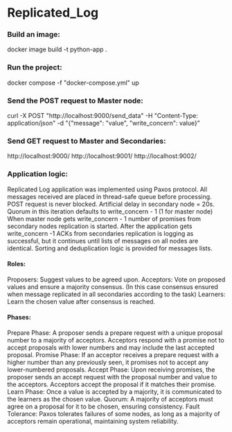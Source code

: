 # Replicated_Log
### Build an image:
docker image build -t python-app .
### Run the project:
docker compose -f "docker-compose.yml" up

### Send the POST request to Master node:
curl -X POST "http://localhost:9000/send_data" -H "Content-Type: application/json" -d "{\"message\": \"value\", \"write_concern\": value}"

### Send GET request to Master and Secondaries:
http://localhost:9000/
http://localhost:9001/
http://localhost:9002/

### Application logic:
Replicated Log application was implemented using Paxos protocol.
All messages received are placed in thread-safe queue before processing.
POST request is never blocked.
Artificial delay in secondary node = 20s.
Quorum in this iteration defaults to write_concern - 1 (1 for master node)
When master node gets write_concern - 1 number of promises from secondary
nodes replication is started. After the application gets write_concern -1 ACKs 
from secondaries replication is logging as successful, but it continues
until lists of messages on all nodes are identical.
Sorting and deduplication logic is provided for messages lists.
#### Roles:
Proposers: Suggest values to be agreed upon.
Acceptors: Vote on proposed values and ensure a majority consensus.
(In this case consensus ensured when message replicated in all secondaries
according to the task)
Learners: Learn the chosen value after consensus is reached.
#### Phases:
Prepare Phase: A proposer sends a prepare request with a unique proposal number 
to a majority of acceptors. Acceptors respond with a promise not to accept proposals 
with lower numbers and may include the last accepted proposal.
Promise Phase: If an acceptor receives a prepare request with a higher number 
than any previously seen, it promises not to accept any lower-numbered proposals.
Accept Phase: Upon receiving promises, the proposer sends an accept request with 
the proposal number and value to the acceptors. Acceptors accept the proposal 
if it matches their promise.
Learn Phase: Once a value is accepted by a majority, it is communicated to the 
learners as the chosen value.
Quorum: A majority of acceptors must agree on a proposal for it to be chosen, 
ensuring consistency.
Fault Tolerance: Paxos tolerates failures of some nodes, as long as a majority 
of acceptors remain operational, maintaining system reliability.


